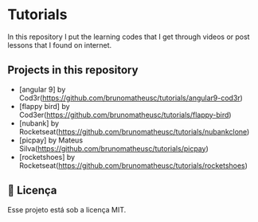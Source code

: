 # Tutorials
In this repository I put the learning codes that I get through videos or post lessons that I found on internet.

## Projects in this repository

- [angular 9] by Cod3r(https://github.com/brunomatheusc/tutorials/angular9-cod3r)
- [flappy bird] by Cod3er(https://github.com/brunomatheusc/tutorials/flappy-bird)
- [nubank] by Rocketseat(https://github.com/brunomatheusc/tutorials/nubankclone)
- [picpay] by Mateus Silva(https://github.com/brunomatheusc/tutorials/picpay)
- [rocketshoes] by Rocketseat(https://github.com/brunomatheusc/tutorials/rocketshoes)
 

## 🧾 Licença

Esse projeto está sob a licença MIT.